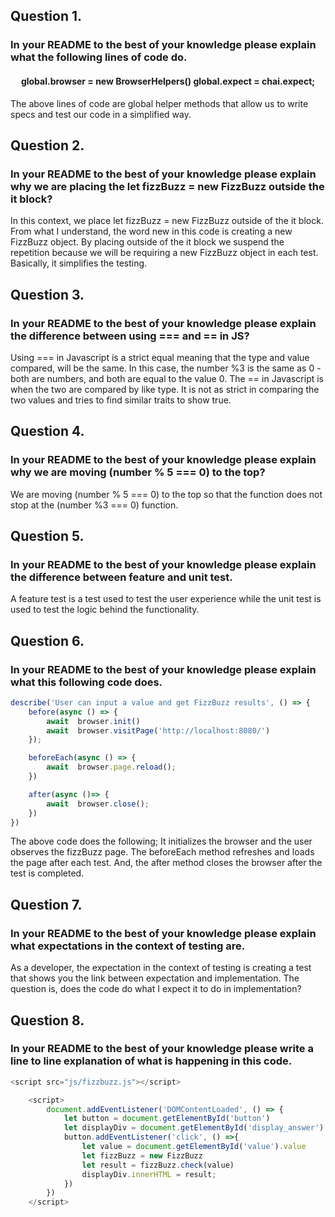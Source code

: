 <h2>Question 1.</h2> 
<h3>In your README to the best of your knowledge please explain what the following lines of code do.</h3>

<h4><center>global.browser = new BrowserHelpers()
global.expect = chai.expect;</center></h4>

The above lines of code are global helper methods that allow us to write specs and test our code in a simplified way.

<h2>Question 2.</h2>  
<h3>In your README to the best of your knowledge please explain why we are placing the let fizzBuzz = new FizzBuzz outside the it block?</h3>

In this context, we place let fizzBuzz = new FizzBuzz outside of the it block. From what I understand, the word new in this code is creating a new FizzBuzz object. By placing outside of the it block we suspend the repetition because we will be requiring a new FizzBuzz object in each test. Basically, it simplifies the testing.

<h2>Question 3.</h2>
<h3>In your README to the best of your knowledge please explain the difference between using === and == in JS?</h3>

Using === in Javascript is a strict equal meaning that the type and value compared, will be the same. In this case, the number %3 is the same as 0 - both are numbers, and both are equal to the value 0. The == in Javascript is when the two are compared by like type. It is not as strict in comparing the two values and tries to find similar traits to show true.

<h2>Question 4.</h2>
<h3>In your README to the best of your knowledge please explain why we are moving (number % 5 === 0) to the top?</h3>

We are moving (number % 5 === 0) to the top so that the function does not stop at the (number %3 === 0) function.

<h2>Question 5.</h2>
<h3>In your README to the best of your knowledge please explain the difference between feature and unit test.</h3>

A feature test is a test used to test the user experience while the unit test is used to test the logic behind the functionality.

<h2>Question 6.</h2> 
<h3>In your README to the best of your knowledge please explain what this following code does.</h3>

```js
describe('User can input a value and get FizzBuzz results', () => {
    before(async () => {
        await  browser.init()
        await  browser.visitPage('http://localhost:8080/')
    });

    beforeEach(async () => {
        await  browser.page.reload();
    })

    after(async ()=> {
        await  browser.close();
    })
})
```
The above code does the following;
It initializes the browser and the user observes the fizzBuzz page. The beforeEach method refreshes and loads the page after each test. And, the after method closes the browser after the test is completed.

<h2>Question 7.</h2>  
<h3>In your README to the best of your knowledge please explain what expectations in the context of testing are.</h3>

As a developer, the expectation in the context of testing is creating a test that shows you the link between expectation and implementation. The question is, does the code do what I expect it to do in implementation?

<h2>Question 8.</h2>  
<h3>In your README to the best of your knowledge please write a line to line explanation of what is happening in this code.</h3>

```js
<script src="js/fizzbuzz.js"></script>

    <script>
        document.addEventListener('DOMContentLoaded', () => {
            let button = document.getElementById('button')
            let displayDiv = document.getElementById('display_answer')
            button.addEventListener('click', () =>{
                let value = document.getElementById('value').value
                let fizzBuzz = new FizzBuzz
                let result = fizzBuzz.check(value)
                displayDiv.innerHTML = result;
            })
        })
    </script>
```